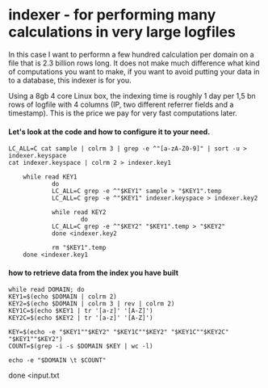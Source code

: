 # indexer - for performing many calculations in very large logfiles 

In this case I want to performn a few hundred calculation per domain on a file that is 2.3 billion rows long. It does not make much difference what kind of computations you want to make, if you want to avoid putting your data in to a database, this indexer is for you. 

Using a 8gb 4 core Linux box, the indexing time is roughly 1 day per 1,5 bn rows of logfile with 4 columns (IP, two different referrer fields and a timestamp). This is the price we pay for very fast computations later. 

#### Let's look at the code and how to configure it to your need. 

    LC_ALL=C cat sample | colrm 3 | grep -e ^"[a-zA-Z0-9]" | sort -u > indexer.keyspace
    cat indexer.keyspace | colrm 2 > indexer.key1

        while read KEY1
                do
                LC_ALL=C grep -e ^"$KEY1" sample > "$KEY1".temp
                LC_ALL=C grep -e ^"$KEY1" indexer.keyspace > indexer.key2

                while read KEY2
                        do
                LC_ALL=C grep -e ^"$KEY2" "$KEY1".temp > "$KEY2"
                done <indexer.key2

                rm "$KEY1".temp
        done <indexer.key1
        
        
#### how to retrieve data from the index you have built      
        
    while read DOMAIN; do
	KEY1=$(echo $DOMAIN | colrm 2)
	KEY2=$(echo $DOMAIN | colrm 3 | rev | colrm 2)
	KEY1C=$(echo $KEY1 | tr '[a-z]' '[A-Z]')
	KEY2C=$(echo $KEY2 | tr '[a-z]' '[A-Z]')

	KEY=$(echo -e "$KEY1""$KEY2" "$KEY1C""$KEY2" "$KEY1C""$KEY2C" "$KEY1""$KEY2")
    COUNT=$(grep -i -s $DOMAIN $KEY | wc -l)

	echo -e "$DOMAIN \t $COUNT"

done <input.txt
